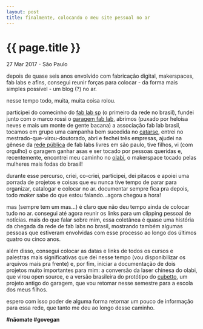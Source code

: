 ```yaml
---
layout: post
title: finalmente, colocando o meu site pessoal no ar
---
```


{{ page.title }}
================

<p class="meta">27 Mar 2017 - São Paulo</p>
 
depois de quase seis anos envolvido com fabricação digital, makerspaces, fab labs e afins, consegui reunir forças para colocar - da forma mais simples possível - um blog (?) no ar. 

nesse tempo todo, muita, muita coisa rolou.

participei do comecinho do [fab lab sp](http://digifab.fau.usp.br/) (o primeiro da rede no brasil), fundei junto com o marco rossi o [garagem fab lab](http://www.garagemfablab.com.br), abrimos (puxado por heloisa neves e mais um monte de gente bacana) a associação fab lab brasil, tocamos em grupo uma campanha bem sucedida no [catarse](www.catarse.me/garagemfablab), entrei no mestrado-que-virou-doutorado, abri e fechei três empresas, ajudei na gênese da [rede pública](www.fabablivresp.art.br) de fab labs livres em são paulo, tive filhos, vi (com orgulho) o garagem ganhar asas e ser tocado por pessoas queridas e, recentemente, encontrei meu caminho no [olabi](http://olabi.co), o makerspace tocado pelas mulheres mais fodas do brasil!

durante esse percurso, criei, co-criei, participei, dei pitacos e apoiei uma porrada de projetos e coisas que eu nunca tive tempo de parar para organizar, catalogar e colocar no ar. documentar sempre fica pra depois, todo _maker_ sabe do que estou falando...agora chegou a hora!

mas (sempre tem um mas...) é claro que não deu tempo ainda de colocar tudo no ar. consegui até agora reunir os links para um clipping pessoal de notícias. mais do que falar sobre mim, essa coletânea é quase uma história da chegada da rede de fab labs no brasil, mostrando também algumas pessoas que estiveram envolvidas com esse processo ao longo dos últimos quatro ou cinco anos.

além disso, consegui colocar as datas e links de todos os cursos e palestras mais significativas que dei nesse tempo (vou disponibilizar os arquivos mais pra frente) e, por fim, iniciar a documentação de dois projetos muito importantes para mim: a conversão da laser chinesa do olabi, que virou open source, e a versão brasileira do protótipo do [cubetto](https://github.com/primo-io), um projeto antigo do garagem, que vou retomar nesse semestre para a escola dos meus filhos.

espero com isso poder de alguma forma retornar um pouco de informação para essa rede, que tanto me deu ao longo desse caminho.

**#nãomate #govegan**
